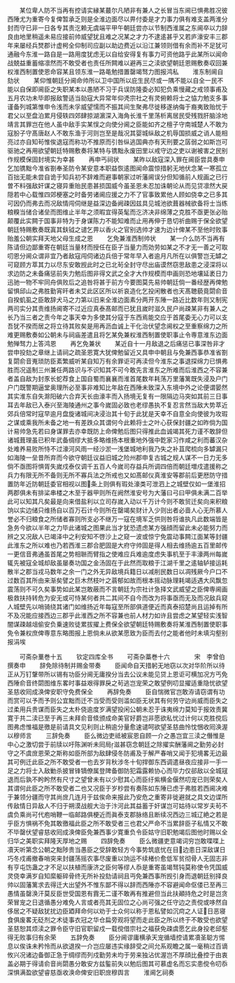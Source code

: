 <!-- { "loadSidebar": true } -->
　　某位卑人防不当再有控请实縁某蕞尔凡陋非有兼人之长冒当东阃已惧弗胜况彼西陲尤为重寄今复俾暂承乏则是全淮边面尽以畀付委是才力事力俱有难支盖两淮分封而守已非一日各专其责汔赖无虞端平甲午朝廷尝亦以节制西淮属之东阃卒以力辞良由地里稍遥未易应接前帅威望犹且难之况某之才力不逮逺甚乎又若庐濠安丰三郡年来屡经兵燹郡计虚枵全仰制司应副以助边费近以沿江兼领则借有余而补不足犹可通融今东淮一路自是一路用度犹虑无以自给安得复有事力可资他路乎此某所以闻命战兢益重蓄缩凛然而不敢受者也责任所闗难以避再三之渎欲望朝廷恩赐敷奏収回兼权淮西制置使恩命容某且领东淮一路黾勉措置罄竭驽力图报鸿私
　　淮东制阃自劾状
　　某仰惟朝廷分阃命帅所以卫中国所以庇生民尽或一隅不能以自全一民不能以自保即阃臣之失职某本以愚陋不习于兵误防隆委必知犯负乘慢藏之戒领事甫及五月农功未毕即报敌警适当勍寇大异常年仰凴宗社之有灵俯赖将士之恊力勉支多事谨备列城第惟申令浅而未孚威望懦而不振其间生聚弗尽徙移遂纳侮于裔夷致贻忧于君父以至盘泊累月侵轶四郊肆掠湖濵深入海角长淮千里荡析离居民受残戮肝脑涂地靖言其罪岂在他人虽中敌手实某悮之向使分阃之臣能如齐之檀子守南城楚人不敢为寇朌子守髙唐赵人不敢东渔于河则岂至是哉况其婴城纵敌之机辱国损威之诮人能相亮过亦自知茍惟俟退寇而称功不推原而引咎纵逃国典亦有天刑要之孱弱之如斯岂可驱驰之再用欲望朝廷特赐敷奏将某特与镌黜永废田里以戒守边之吏以谢被害之民别作规模保固封境实为幸甚
　　再申丐祠状
　　某昨以敌寇深入罪在阃臣尝具奏申乞加镌黜今准省劄奉圣防令某安意本职益恢逺图闻命震惊措躬无地伏念某一寒孤立百拙无能未尝自诡于知兵初不辞难而避事朝家过听藩阃误分但知循前人规画之已行曽不料强敌奸谋之寝异重贻民患甚损国威今虽圣恩未忍加诛朝论从而见贷凛然大戻隠若中心载惟四郊梗塞之时备劳诸阃应援之力不了官事致累他人顾如侥幸之已多其可因仍而弗去而况敌情闯伺继是益深边备阙疎因兹具见城池欲葺器械欲备将士当练粮糗当储合诸垒而图维止半年之须暇宜得英髦而汔济决非绵薄之克胜不亟更张必贻颠覆此实闗于国事非特为于身谋陈力不能知难而止用再伸于恳切祈曲赐于保全欲望朝廷特赐敷奏既寘其鈇钺之谴乞畀以香火之官别选帅才速为边计俾某不至他时败事贻羞公朝实拜天地父母生成之恩
　　乞免兼淮西制帅状
　　某一介么防不当再有陈请但边鄙重寄在朝廷当量材而授任在臣子当量力而効劳如某之不才无一善之可取叨恩分阃众谓非宜乃者敌寇闯伺诸边兵倍于常年早入者逾月凡所在以俱警岂无罅之可窥顾方萃其力以尽东安敢觊此时之已北茍全封守尽出庙谟然窃思敌患之浸深将以求边防之未备痛惩前失力勉后图非得文武之全才大作规模而申画则恐地壤延袤日力迅驰一物不牢同舟俱败后之追咎将甚于前方今要图莫先易帅朝廷倘一番经歴再俾勉留惧邱山之弗胜勤宵旰者未艾此区区所以祈哀造化乞投闲散者也天髙聴藐竟閟俞音自揆虮虱之臣敢辞犬马之力第以旧来全淮边面素分两开东陲一路近比数年则又制宪两司实分其责维扬阃寄不过近应真泰髙邮而已犹且嵗时滋久民户尚疎某非有兼人之长乃当三者之责今年之事天幸为多使其分寇于东西焉能交应于首尾委无心力可以支吾犹不揆而居之将立待其败矣是用再沥血诚上干化治伏望念阃权之至重察绵力之所难更赐敷奏如公朝未与祠庙差遣且将乞某免兼权淮西制置使职事止令専意淮东边面勉殚驽力上答鸿恩
　　再乞免兼状
　　某近自十一月敌退之后痛惩已事深咎非才尝申投劾之章继上请祠之疏圣恩寛大犹俾勉留近又具申中朝且与免兼西事恭准省劄复閟俞音嵬琐防臣紊繁威听某自知万有余罪讵可再渎但今淮东之事退探绵力已惧弗胜而况遥制三州兼任两路识与不识知其不可今敢先言淮东之所难而后淮西之不容兼者盖自敌为封豕长蛇荐食上国自蜀而襄襄而淮首尾数年耗荡万里藩篱既失浸及户门户门既警期逼堂奥理所必至事非难知比年敌在西陲未致深入东境中外之论便谓晏然其实淮东自失滁阳破六合弃天长由濠丰而入扬境无复有一限隔边马突如其前三日事耳去年敌已入泰兴至海陵通州之事今嵗固必致也老缪愚执不复忍言然当敌大势萃近郊兵倍常时寇早逾月盘旋诸城间决浸治其十旬于此犹是天幸不自意全向使彼为攻瑕之谋或乘我所未备之地一有差跌众其谓何今此赖将士之叶心获保封疆之如昨倘为国计易帅急先若曰身谋罪去亦幸既防上命俾勉后图只得推此血诚竭其死力谨不敢辞但诸城葺理虽已积年武备绸缪大抵多略维扬本根重地外强中亁家习作咸之利而蕃汉杂处难养易败所恃不过濠河风雨一经沙淤一浅堡城地利我乃失之补苴爬梳向多罅漏只如海陵一垒昔所弃而今欲守朝廷议益旧城之险州郡申复古城之规人谋不一日力无多倘不亟图将惧胥失嵗戍泰仅调千五百人今嵗司存益兵所调四倍而朝廷増戍遣援称之兵力有限无所不备则无所不寡兵法之所戒也又如髙邮仪真淮安等郡前后更厯防守措置防年近防朝廷委官相视以图条上则俱有瑕处濠类可泄泗上之城壁仅如一堡淮招两郡俱未有排桬串楼之木至于器甲则所在阙然淮安号为大藩曰弓曰甲俱未满二百举此可以知其凡矣最是向来借盐利以立司存嵗入动以千万计今则不敢贸迁矣向来积粮饷以实边储只维扬自以百万石计今则所在罄竭矣财计入少则出者必啬人心无所慕人誉必不归粮食之所储者寡则所支必不继万一寇在境军乏供则咎将谁执凡此数端皆是急务今欲以半年之力毕此诸城之图果此当才犹恐遗虑某方强顔而留此未必能努力而辨之又况敌人已竭泽中之利安知不啓沙上之窥一波或惊宁免震动事闗江面某等封疆此淮东之所以难也乃若西淮三郡合肥固是大府守帅固是得人相去维扬逾五百里邮传一更信音弗通虽首尾之势相聮而臂指之使难应兵难逾度虑失事机至于丰濠两州每嵗辄先被寇全城却敌虽屡奏功国之金汤固在于此然而取粮于江湖千里之逺轴轳接运耗散半之郡当戎马数年之余一门之外无异敌境兵籍日以减削民数日以凋残厥今户口不过数百其所由来渐矣譬之巨木然枝叶之蓊郁如故而根本摇动脉理耗竭适遇大风飘忽震荡则不可久矣事势如此某岂敢蔽而不言朝廷为宗社计急择文武威望之臣俾専阃画极救扶持转危为安无或可恃某何者共二其间不自今而改为将事亟而无及而况敌兵窥人城壁先以哨骑绕其诸门如维扬近年每寇至所部俱道便近而真泰招楚尚且运掉有所不及况能应接西边三郡乎此淮西之所不容兼也前人材力如许且尝虑之某望轻实浅智闇谋疎越俎偷安负乗速败徒累拔擢上费保全欲望朝廷特赐敷奏将某淮西制置使职事免令兼权庶俾専意东略图报上恩倘未从欲某愿致为臣而去付之能者他时未填沟壑别报涓埃

　　可斋杂藳巻十五
　　钦定四库全书
　　可斋杂藁巻十六　　　　宋　李曾伯　撰奏申
　　辞免除待制并赐金带奏
　　臣闻命自天措躬无地窃以次对华阶所以待正从万钉鞶带所以锡有功臣分阃无庸揆分当去公议未能见贷上恩讵可横加况方丐免西陲俞音终閟图维东畧时事益艰得罪戾之茍逃岂宠荣之敢望例叨显擢适重隐忧欲望圣慈收囘成涣俾安职守免费保全
　　再辞免奏
　　臣自惴微官岂敢洊请窃谓有功而赏可以予而予则公宜黜而迁不当受而受则滥如臣无状其有何劳守边尚威而臣失之过柔用兵贵谋而臣失之太朴侥逾度岁满望投闲公朝未忍于诛夷绵力莫知于报效责冀寛于共二渎已至于再三未拜俞音倐颁成命美官好爵岂非愿欲私忧过计何以克胜傥后图弗虑惟福是徼是前请具文见利则止稍逾分量愈速谴呵欲望圣慈曲怜忱悃收囘涣渥以穆师言
　　三辞免奏
　　臣么微边吏祗被宸恩自顾一介之愚岂宜三渎之僭惟是中心之激切尝于前牍以吁陈渊听未囘局滋甚窃念朝廷之除擢实酬藩阃之勤劳必封守之不虞庻恩荣之斯称如臣所部为敌肆侵冬防甫及于解严春哨又闻于犯境畧无边最其可例迁此臣之所不敢受者一也去岁背秋涉冬十旬捍御东西调遣昼夜应接非一手一足之力将士入敌勦杀披冒锋镝僚属登陴备御防犯霜露赖协心而毕力仅郤敌以全城冦退而后孰不盻盻然有尺寸之望曾未有以少慰其心而臣纡紫横金偃然叨宠已则荣矣人其谓何此臣之所不敢受者二也又况臣于岁杪尝有奏陈如东陲已虑于弗胜若西阃决难于兼领分疆而守其尚庻几连月于兹俟命来报此乃安危之重寄非徙避就之具文边谍所传敌情日异敌人不归于朔漠战舰大治于汴河此其益蓄于奸谋岂可姑待以常岁夫茍不虞负乘尚可代庖哨鞭一临邮路俱梗近而眞泰支郡脉络且断续况西边三城辽絶之若是乎臣方惧祸不免其敢徼福此臣之所不敢受者三也君父严命不当累辞臣子私情又不敢不毕罄伏望睿慈收囘成涣俾臣免兼西事少寛重负令臣姑守旧职勉竭后图他时赐以全归华之美职实拜隆天厚地之赐
　　四辞免奏
　　臣么微疆吏意竭词穷岂敢喋喋上凟天听第念公朝之黜陟贵当愚臣之受辞敢轻方今事势筑底忧在目边患日深敌谋日巧冬戍甫撤春哨突来封疆荡摇农事尽废重以饷运不续楮价愈低军贫彻骨人无固志非有亨屯饬蛊之才不足以扶植而康济之臣何等缪人忝是重寄虽竭驽钝莫称使令凭国威灵侥幸满岁自知縻躯碎骨终无所补投劾请祠且丏免兼西事所觊引身而退朝廷别择良帅以固藩篱求去得迁大出望外不惟东鄙不得以辞而西陲亦不容避闻命伛偻已至再三愚情虽罄涣汗莫反臣世受国恩有霣无二谨不敢再有推避但当此扶顚持危之时是岂贪荣冒宠之日退循愚分难免人言或者亮其无固位之心尚可强之任守边之责傥或哆然自侈居之不疑敌犹扰边臣廼拜命何以劝于士众何以称于恩私譬如沉疴之人证日恶寝食俱废畧无砭剂之术徒事衣冠之华仓扁旁观将望而走此臣之所以终于不敢受也欲望圣慈恕其烦渎之罪令臣守旧官职留戍一载傥借宗社之福获免疎虞愿乞此身投老邱壑得无败事归有余荣
　　五辞免奏
　　臣分阃谬庸横承天宠循墙控请累凟圣聪方惕息以俟诛未矜怜而从欲退揆一介岂应屡违实缘辞受之间允系观瞻之属一毫稍过百谪攸兴况诸边备御正急于绸缪而列戍勤劳未均于劳来独沾优渥岂不厚顔比叠控于由衷盖必期于得请俞音尚閟愚分敢安方兹鍳前失以勉后图其可慕虚名而忘实患傥令叨忝深惧满盈欲望睿慈亟收涣命俾安旧职庻穆舆言
　　淮阃乞祠奏
